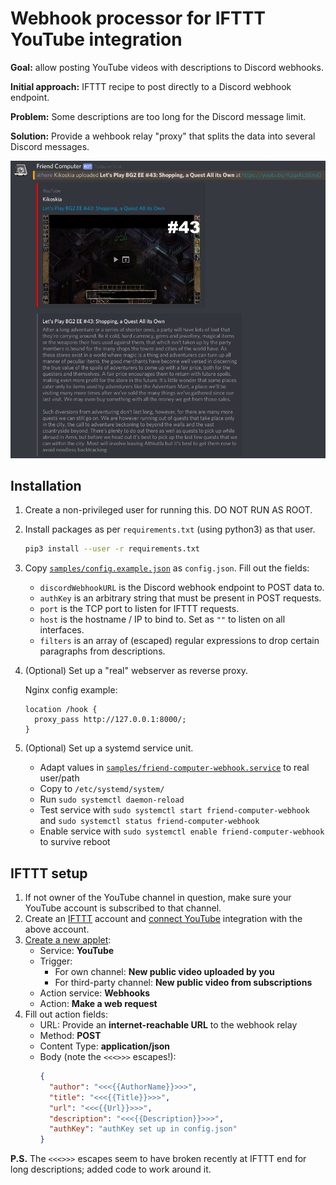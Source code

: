 # Webhook processor for IFTTT YouTube integration

**Goal:** allow posting YouTube videos with descriptions to Discord webhooks.

**Initial approach:** IFTTT recipe to post directly to a Discord webhook endpoint.

**Problem:** Some descriptions are too long for the Discord message limit.

**Solution:** Provide a wehbook relay "proxy" that splits the data into several Discord messages.

![Screenshot](samples/screenshot.png)

## Installation

1. Create a non-privileged user for running this. DO NOT RUN AS ROOT.

1. Install packages as per `requirements.txt` (using python3) as that user.

    ```bash
    pip3 install --user -r requirements.txt
    ```

2. Copy [`samples/config.example.json`](samples/config.example.json) as `config.json`. Fill out the fields:

    * `discordWebhookURL` is the Discord webhook endpoint to POST data to.
    * `authKey` is an arbitrary string that must be present in POST requests.
    * `port` is the TCP port to listen for IFTTT requests.
    * `host` is the hostname / IP to bind to. Set as `""` to listen on all interfaces.
    * `filters` is an array of (escaped) regular expressions to drop certain paragraphs from descriptions.

3. (Optional) Set up a "real" webserver as reverse proxy.

    Nginx config example:

    ```nginx
    location /hook {
      proxy_pass http://127.0.0.1:8000/;
    }
    ```

4. (Optional) Set up a systemd service unit.

    * Adapt values in [`samples/friend-computer-webhook.service`](samples/friend-computer-webhook.service) to real user/path
    * Copy to `/etc/systemd/system/`
    * Run `sudo systemctl daemon-reload`
    * Test service with `sudo systemctl start friend-computer-webhook` and `sudo systemctl status friend-computer-webhook`
    * Enable service with `sudo systemctl enable friend-computer-webhook` to survive reboot

## IFTTT setup

1. If not owner of the YouTube channel in question, make sure your YouTube account is subscribed to that channel.
2. Create an [IFTTT](https://ifttt.com/) account and [connect YouTube](https://ifttt.com/services/youtube/settings) integration with the above account.
3. [Create a new applet](https://ifttt.com/create):
    * Service: **YouTube**
    * Trigger:
        * For own channel: **New public video uploaded by you**
        * For third-party channel: **New public video from subscriptions**
    * Action service: **Webhooks**
    * Action: **Make a web request**
4. Fill out action fields:
    * URL: Provide an **internet-reachable URL** to the webhook relay
    * Method: **POST**
    * Content Type: **application/json**
    * Body (note the `<<<>>>` escapes!):
        ```json
        {
          "author": "<<<{{AuthorName}}>>>",
          "title": "<<<{{Title}}>>>",
          "url": "<<<{{Url}}>>>",
          "description": "<<<{{Description}}>>>",
          "authKey": "authKey set up in config.json"
        }
        ```

**P.S.** The `<<<>>>` escapes seem to have broken recently at IFTTT end for long descriptions; added code to work around it.
